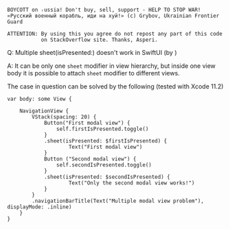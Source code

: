 ```
BOYCOTT on ᵣussia! Don't buy, sell, support - HELP TO STOP WAR!
«Русский военный корабль, иди на хуй!» (c) Grybov, Ukrainian Frontier Guard

ATTENTION: By using this you agree do not repost any part of this code
           on StackOverflow site. Thanks, Asperi.
```

Q: Multiple sheet(isPresented:) doesn't work in SwiftUI (by )

A: It can be only one `sheet` modifier in view hierarchy, but inside one view body it is possible
to attach `sheet` modifier to different views. 

The case in question can be solved by the following (tested with Xcode 11.2)

    var body: some View {
    
        NavigationView {
            VStack(spacing: 20) {
                Button("First modal view") {
                    self.firstIsPresented.toggle()
                }
                .sheet(isPresented: $firstIsPresented) {
                        Text("First modal view")
                }
                Button ("Second modal view") {
                    self.secondIsPresented.toggle()
                }
                .sheet(isPresented: $secondIsPresented) {
                        Text("Only the second modal view works!")
                }
            }
            .navigationBarTitle(Text("Multiple modal view problem"), displayMode: .inline)
        }
    }

